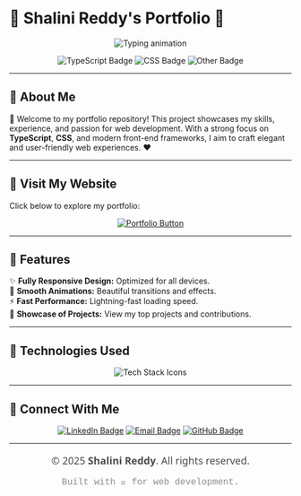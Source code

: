 # 🌟 **Shalini Reddy's Portfolio** 🌟

<p align="center">
  <img src="https://readme-typing-svg.herokuapp.com?font=Rubik&size=30&duration=4000&color=F76D57&center=true&vCenter=true&lines=Welcome+to+My+Portfolio!;Frontend+Developer+|+TypeScript+Enthusiast;Creative+Problem+Solver+⚡" alt="Typing animation" />
</p>

<p align="center">
  <img src="https://img.shields.io/badge/TypeScript-98.1%25-blue?style=for-the-badge" alt="TypeScript Badge" />
  <img src="https://img.shields.io/badge/CSS-1.2%25-orange?style=for-the-badge" alt="CSS Badge" />
  <img src="https://img.shields.io/badge/Other-0.7%25-lightgrey?style=for-the-badge" alt="Other Badge" />
</p>

---

## 🌈 **About Me**
🎨 Welcome to my portfolio repository! This project showcases my skills, experience, and passion for web development. With a strong focus on **TypeScript**, **CSS**, and modern front-end frameworks, I aim to craft elegant and user-friendly web experiences. ❤️

---
## 🚀 **Visit My Website**
Click below to explore my portfolio:

<p align="center">
  <a href="https://charan-reddy.vercel.app" target="_blank">
    <img src="https://img.shields.io/badge/Visit%20Portfolio-charan--reddy.vercel.app-blueviolet?style=for-the-badge&logo=next.js&logoColor=white" alt="Portfolio Button">
  </a>
</p>

---
## 💼 **Features**
✨ **Fully Responsive Design:** Optimized for all devices.  
🎨 **Smooth Animations:** Beautiful transitions and effects.  
⚡ **Fast Performance:** Lightning-fast loading speed.  
🌟 **Showcase of Projects:** View my top projects and contributions.  

---

## 🚀 **Technologies Used**
<p align="center">
  <img src="https://skillicons.dev/icons?i=typescript,css,react,html,vscode,git" alt="Tech Stack Icons">
</p>

---

## 🎨 **Connect With Me**
<p align="center">
  <a href="https://www.linkedin.com/in/chandacharanreddy/" target="_blank"><img src="https://img.shields.io/badge/LinkedIn-Charan%20Reddy-blue?style=for-the-badge&logo=linkedin" alt="LinkedIn Badge"/></a>
  <a href="mailto: shalinichegireddy54@gmail.com" target="_blank"><img src="https://img.shields.io/badge/Email- shalinichegireddy54%40gmail.com-red?style=for-the-badge&logo=gmail" alt="Email Badge"/></a>
  <a href="https://github.com/charanreddy-27" target="_blank"><img src="https://img.shields.io/badge/GitHub-charanreddy--27-lightgrey?style=for-the-badge&logo=github" alt="GitHub Badge"/></a>
</p>

---

<p align="center" style="font-family: 'Segoe UI', Tahoma, Geneva, Verdana, sans-serif; font-size: 18px; color: #4B4B4B;">
  © 2025 <strong>Shalini Reddy</strong>. All rights reserved.
</p>
<p align="center" style="font-family: 'Courier New', Courier, monospace; font-size: 16px; color: #8D8D8D;">
  Built with 💙 for web development.
</p>
